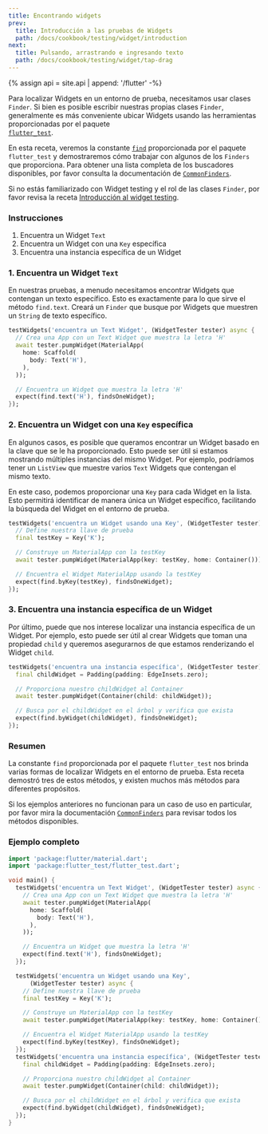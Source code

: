 ```yaml
---
title: Encontrando widgets
prev:
  title: Introducción a las pruebas de Widgets
  path: /docs/cookbook/testing/widget/introduction
next:
  title: Pulsando, arrastrando e ingresando texto
  path: /docs/cookbook/testing/widget/tap-drag
---
```


{% assign api = site.api | append: '/flutter' -%}

Para localizar Widgets en un entorno de prueba, necesitamos usar clases `Finder`. 
Si bien es posible escribir nuestras propias clases `Finder`, generalmente es 
más conveniente ubicar Widgets usando las herramientas 
proporcionadas por el paquete  
[`flutter_test`]({{api}}/flutter_test/flutter_test-library.html).

En esta receta, veremos la constante
[`find`]({{api}}/flutter_test/find-constant.html)
proporcionada por el paquete `flutter_test` y demostraremos cómo trabajar con 
algunos de los `Finders` que proporciona. Para obtener una lista completa de los 
buscadores disponibles, por favor consulta la documentación de 
[`CommonFinders`]({{api}}/flutter_driver/CommonFinders-class.html).

Si no estás familiarizado con Widget testing y el rol de las clases `Finder`, por favor revisa 
la receta [Introducción al widget testing](/docs/cookbook/testing/integration). 

### Instrucciones

  1. Encuentra un Widget `Text` 
  2. Encuentra un Widget con una `Key` específica
  3. Encuentra una instancia específica de un Widget

### 1. Encuentra un Widget `Text`

En nuestras pruebas, a menudo necesitamos encontrar Widgets que contengan un texto específico. 
Esto es exactamente para lo que sirve el método `find.text`. Creará un `Finder` que busque 
por Widgets que muestren un `String` de texto específico.

<!-- skip -->
```dart
testWidgets('encuentra un Text Widget', (WidgetTester tester) async {
  // Crea una App con un Text Widget que muestra la letra 'H'
  await tester.pumpWidget(MaterialApp(
    home: Scaffold(
      body: Text('H'),
    ),
  ));

  // Encuentra un Widget que muestra la letra 'H'
  expect(find.text('H'), findsOneWidget);
});
```

### 2. Encuentra un Widget con una `Key` específica

En algunos casos, es posible que queramos encontrar un Widget basado en la clave que se le 
ha proporcionado. Esto puede ser útil si estamos mostrando múltiples instancias del mismo 
Widget. Por ejemplo, podríamos tener un `ListView` que muestre varios `Text` Widgets que 
contengan el mismo texto.

En este caso, podemos proporcionar una `Key` para cada Widget en la lista. Esto permitirá 
identificar de manera única un Widget específico, facilitando la búsqueda del Widget en el 
entorno de prueba.

<!-- skip -->
```dart
testWidgets('encuentra un Widget usando una Key', (WidgetTester tester) async {
  // Define nuestra llave de prueba
  final testKey = Key('K');

  // Construye un MaterialApp con la testKey
  await tester.pumpWidget(MaterialApp(key: testKey, home: Container()));

  // Encuentra el Widget MaterialApp usando la testKey
  expect(find.byKey(testKey), findsOneWidget);
});
```

### 3. Encuentra una instancia específica de un Widget

Por último, puede que nos interese localizar una instancia específica de un Widget.
Por ejemplo, esto puede ser útil al crear Widgets que toman una propiedad `child` 
y queremos asegurarnos de que estamos renderizando el Widget `child`.

<!-- skip -->
```dart
testWidgets('encuentra una instancia específica', (WidgetTester tester) async {
  final childWidget = Padding(padding: EdgeInsets.zero);

  // Proporciona nuestro childWidget al Container
  await tester.pumpWidget(Container(child: childWidget));

  // Busca por el childWidget en el árbol y verifica que exista
  expect(find.byWidget(childWidget), findsOneWidget);
});
```

### Resumen

La constante `find` proporcionada por el paquete `flutter_test` nos brinda varias formas de 
localizar Widgets en el entorno de prueba. Esta receta demostró tres de estos métodos, y 
existen muchos más métodos para diferentes propósitos.

Si los ejemplos anteriores no funcionan para un caso de uso en particular, por favor mira la documentación 
[`CommonFinders`]({{api}}/flutter_driver/CommonFinders-class.html)
para revisar todos los métodos disponibles. 

### Ejemplo completo

```dart
import 'package:flutter/material.dart';
import 'package:flutter_test/flutter_test.dart';

void main() {
  testWidgets('encuentra un Text Widget', (WidgetTester tester) async {
    // Crea una App con un Text Widget que muestra la letra 'H'
    await tester.pumpWidget(MaterialApp(
      home: Scaffold(
        body: Text('H'),
      ),
    ));

    // Encuentra un Widget que muestra la letra 'H'
    expect(find.text('H'), findsOneWidget);
  });

  testWidgets('encuentra un Widget usando una Key',
      (WidgetTester tester) async {
    // Define nuestra llave de prueba
    final testKey = Key('K');

    // Construye un MaterialApp con la testKey
    await tester.pumpWidget(MaterialApp(key: testKey, home: Container()));

    // Encuentra el Widget MaterialApp usando la testKey
    expect(find.byKey(testKey), findsOneWidget);
  });
  testWidgets('encuentra una instancia específica', (WidgetTester tester) async {
    final childWidget = Padding(padding: EdgeInsets.zero);

    // Proporciona nuestro childWidget al Container
    await tester.pumpWidget(Container(child: childWidget));

    // Busca por el childWidget en el árbol y verifica que exista
    expect(find.byWidget(childWidget), findsOneWidget);
  });
}
```